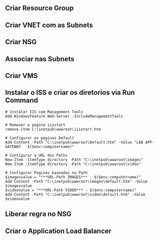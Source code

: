 


## Criar Resource Group

## Criar VNET com as Subnets

## Criar NSG

## Associar nas Subnets

## Criar VMS

## Instalar o ISS e criar os diretorios via Run Command

```
# Instalar IIS com Management Tools
Add-WindowsFeature Web-Server -IncludeManagementTools

# Remover a pagina iisstart 
remove-item C:\inetpub\wwwroot\iisstart.htm

# Configurar as paginas Default
Add-Content -Path "C:\inetpub\wwwroot\Default.htm" -Value "LAB APP-GATEWAY   $($env:computername)"

# Configurar a URL dos Paths
New-Item -ItemType directory -Path "C:\inetpub\wwwroot\images"
New-Item -ItemType directory -Path "C:\inetpub\wwwroot\video"

# Configurar Paginas baseadas no Path
$imagesvalue = "***URL-Path IMAGES*** - $($env:computername)"
Add-Content -Path "C:\inetpub\wwwroot\images\default.htm" -Value $imagesvalue
$videovalue = "***URL-Path VIDEO*** - $($env:computername)"
Add-Content -Path "C:\inetpub\wwwroot\video\default.htm" -Value $videovalue
```

## Liberar regra no NSG

## Criar o Application Load Balancer

#